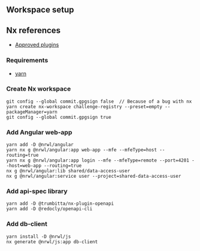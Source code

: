 ## Workspace setup

## Nx references

- [Approved plugins]

### Requirements

- [yarn]

### Create Nx workspace

```console
git config --global commit.gpgsign false  // Because of a bug with nx
yarn create nx-workspace challenge-registry --preset=empty --packageManager=yarn
git config --global commit.gpgsign true
```

### Add Angular web-app

```console
yarn add -D @nrwl/angular
yarn nx g @nrwl/angular:app web-app --mfe --mfeType=host --routing=true
yarn nx g @nrwl/angular:app login --mfe --mfeType=remote --port=4201 --host=web-app --routing=true
nx g @nrwl/angular:lib shared/data-access-user
nx g @nrwl/angular:service user --project=shared-data-access-user
```

### Add api-spec library

```console
yarn add -D @trumbitta/nx-plugin-openapi
yarn add -D @redocly/openapi-cli
```

### Add db-client

```console
yarn install -D @nrwl/js
nx generate @nrwl/js:app db-client
```

<!-- Links -->

[yarn]: https://yarnpkg.com/
[Approved plugins]: https://github.com/nrwl/nx/blob/master/community/approved-plugins.json
